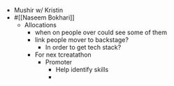 - Mushir w/ Kristin
- #[[Naseem Bokhari]]
	- Allocations
		- when on people over could see some of them
		- link people mover to backstage?
			- In order to get tech stack?
		- For nex tcreatathon
			- Promoter
				- Help identify skills
				-